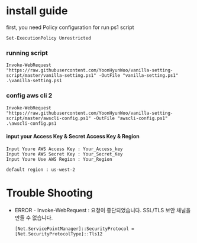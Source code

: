 # install guide

first, you need Policy configuration for run ps1 script

```
Set-ExecutionPolicy Unrestricted
```

### running script
```
Invoke-WebRequest "https://raw.githubusercontent.com/YoonHyunWoo/vanilla-setting-script/master/vanilla-setting.ps1" -OutFile "vanilla-setting.ps1"
.\vanilla-setting.ps1
```

### config aws cli 2 
```
Invoke-WebRequest "https://raw.githubusercontent.com/YoonHyunWoo/vanilla-setting-script/master/awscli-config.ps1" -OutFile "awscli-config.ps1"
.\awscli-config.ps1
```
#### input your Access Key & Secret Access Key & Region
```
Input Youre AWS Access Key : Your_Access_key
Input Youre AWS Secret Key : Your_Secret_Key
Input Youre Use AWS Region : Your_Region

default region : us-west-2
```


# Trouble Shooting

* ERROR - Invoke-WebRequest : 요청이 중단되었습니다. SSL/TLS 보안 채널을 만들 수 없습니다.


  ```
  [Net.ServicePointManager]::SecurityProtocol = [Net.SecurityProtocolType]::Tls12
  ```

